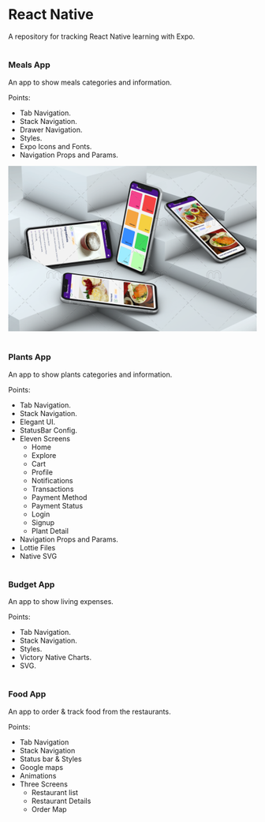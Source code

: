 # React Native

A repository for tracking React Native learning with Expo.

#

### Meals App

An app to show meals categories and information.

Points:

- Tab Navigation.
- Stack Navigation.
- Drawer Navigation.
- Styles.
- Expo Icons and Fonts.
- Navigation Props and Params.

![meals mockup](./screenshots/meals/mealsMockup.png)

#

### Plants App

An app to show plants categories and information.

Points:

- Tab Navigation.
- Stack Navigation.
- Elegant UI.
- StatusBar Config.
- Eleven Screens
  - Home
  - Explore
  - Cart
  - Profile
  - Notifications
  - Transactions
  - Payment Method
  - Payment Status
  - Login
  - Signup
  - Plant Detail
- Navigation Props and Params.
- Lottie Files
- Native SVG

# 

### Budget App

An app to show living expenses.

Points:

- Tab Navigation.
- Stack Navigation.
- Styles.
- Victory Native Charts.
- SVG.

#

### Food App

An app to order & track food from the restaurants.

Points:

- Tab Navigation
- Stack Navigation
- Status bar & Styles
- Google maps
- Animations 
- Three Screens
  - Restaurant list
  - Restaurant Details
  - Order Map

#

